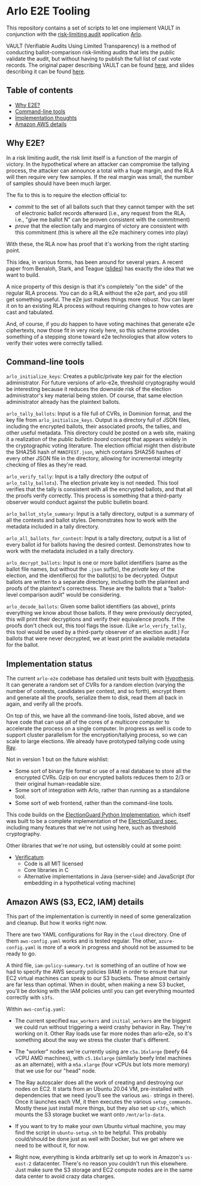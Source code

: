 # Arlo E2E Tooling

This repository contains a set of scripts to let one implement VAULT in conjunction with the [risk-limiting audit](https://voting.works/risk-limiting-audits/) application [Arlo](https://github.com/votingworks/arlo).

VAULT (Verifiable Audits Using Limited Transparency) is a method of conducting ballot-comparison risk-limiting audits that lets the public validate the audit, but without having to publish the full list of cast vote records. The original paper describing VAULT can be found [here](https://www.stat.berkeley.edu/~stark/Preprints/vault19.pdf), and slides describing it can be found [here](https://www.e-vote-id.org/wp-content/uploads/2019/10/VAULT.pdf).

## Table of contents

- [Why E2E?](#why-e2e?)
- [Command-line tools](#command-line-tools)
- [Implementation thoughts](#implementation-thoughts)
- [Amazon AWS details](#amazon-aws-s3-ec2-iam-details)

## Why E2E?

In a risk limiting audit, the risk limit itself is a function of the margin of victory. In the hypothetical where an attacker can compromise the tallying process, the attacker can announce a total with a huge margin, and the RLA will then require very few samples. If the real margin was small, the number of samples should have been much larger.

The fix to this is to require the election official to:
- *commit* to the set of all ballots such that they cannot tamper with the set of electronic ballot records afterward (i.e., any request from the RLA, i.e., "give me ballot N" can be proven consistent with the commitment)
- *prove* that the election tally and margins of victory are consistent with this commitment (this is where all the e2e machinery comes into play)

With these, the RLA now has proof that it's working from the right starting point.

This idea, in various forms, has been around for several years. A recent paper from Benaloh, Stark, and Teague ([slides](https://www.e-vote-id.org/wp-content/uploads/2019/10/VAULT.pdf)) has exactly the idea that we want to build.

A nice property of this design is that it's completely "on the side" of the regular RLA process. You can do a RLA without the e2e part, and you still get something useful. The e2e just makes things more robust. You can layer it on to an existing RLA process without requiring changes to how votes are cast and tabulated.

And, of course, if you *do* happen to have voting machines that generate e2e ciphertexts, now those fit in very nicely here, so this scheme provides something of a stepping stone toward e2e technologies that allow voters to verify their votes were correctly tallied.

## Command-line tools

`arlo_initialize_keys`: Creates a public/private key pair for the election administrator. 
For future versions of arlo-e2e, threshold cryptography would be interesting because it
reduces the downside risk of the election administrator's key material being stolen.
Of course, that same election administrator already has the plaintext ballots.

`arlo_tally_ballots`: Input is a file full of CVRs, in Dominion format, and the key file
from `arlo_initialize_keys`. Output is a directory full of JSON files, including the 
encrypted ballots, their associated proofs, the tallies, and other useful metadata.
This directory could be posted on a web site, making it a realization of the _public bulletin board_ concept
that appears widely in the cryptographic voting literature. The election official might then
distribute the SHA256 hash of `MANIFEST.json`, which contains SHA256 hashes of
every other JSON file in the directory, allowing for incremental integrity checking
of files as they're read.

`arlo_verify_tally`: Input is a tally directory (the output of `arlo_tally_ballots`). The 
election private key is not needed. This tool verifies that the tally is consistent with all the
encrypted ballots, and that all the proofs verify correctly. This process is something that
a third-party observer would conduct against the public bulletin board.

`arlo_ballot_style_summary`: Input is a tally directory, output is a summary of all the
contests and ballot styles. Demonstrates how to work with the metadata included
in a tally directory.

`arlo_all_ballots_for_contest`: Input is a tally directory, output is a list of every ballot id
for ballots having the desired contest.  Demonstrates how to work with the metadata included
in a tally directory.

`arlo_decrypt_ballots`: Input is one or more ballot identifiers (same as the ballot file names, but without the `.json` suffix), 
the *private* key of the election, and the identifier(s) for the ballot(s) to be decrypted. Output ballots are written
to a separate directory, including both the plaintext and proofs of the plaintext's correctness. These are the ballots
that a "ballot-level comparison audit" would be considering.

`arlo_decode_ballots`: Given some ballot identifiers (as above), prints everything we know about those ballots. If they
were previously decrypted, this will print their decryptions and verify their equivalence proofs. If the proofs don't
check out, this tool flags the issue. (Like `arlo_verify_tally`, this tool would be used by a third-party observer
of an election audit.) For ballots that were never decrypted, we at least print the available metadata for the ballot.

## Implementation status

The current `arlo-e2e` codebase has detailed unit tests built with [Hypothesis](https://hypothesis.readthedocs.io/en/latest/).
It can generate a random set of CVRs for a random election (varying the number
of contests, candidates per contest, and so forth), encrypt them and generate
all the proofs, serialize them to disk, read them all back in again,
and verify all the proofs.

On top of this, we have all the command-line tools, listed above, and we have code
that can use all of the cores of a multicore computer to accelerate the process
on a single computer. In progress as well is code to support cluster parallelism
for the encryption/tallying process, so we can scale to large elections.
We already have prototyped tallying code using [Ray](https://ray.io/).

Not in version 1 but on the future wishlist:
- Some sort of binary file format or use of a real database to store all the encrypted CVRs. Gzip on our
  encrypted ballots reduces them to 2/3 or their original human-readable size.
- Some sort of integration with Arlo, rather than running as a standalone tool.
- Some sort of web frontend, rather than the command-line tools.

This code builds on the [ElectionGuard Python Implementation](https://github.com/microsoft/ElectionGuard-Python),
which itself was built to be a complete implementation of the 
[ElectionGuard spec](https://github.com/microsoft/ElectionGuard-SDK-Specification),
including many features that we're not using here, such as threshold cryptography.

Other libraries that we're *not* using, but ostensibly could at some point:
- [Verificatum](https://www.verificatum.org/)
  - Code is all MIT licensed
  - Core libraries in C
  - Alternative implementations in Java (server-side) and JavaScript (for embedding in a hypothetical voting machine)
  
## Amazon AWS (S3, EC2, IAM) details

This part of the implementation is currently in need of some generalization
and cleanup. But how it works right now.

There are two YAML configurations for Ray in the `cloud` directory. One
of them `aws-config.yaml` works and is tested regular. The other,
`azure-config.yaml` is more of a work in progress and should not
be assumed to be ready to go.

A third file, `iam-policy-summary.txt` is something of an outline of how
we had to specify the AWS security policies (IAM) in order to ensure that
our EC2 virtual machines can speak to our S3 buckets. These almost certainly
are far less than optimal. When in doubt, when making a new S3 bucket,
you'll be dorking with the IAM policies until you can get everything
mounted correctly with `s3fs`.

Within `aws-config.yaml`:
- The current specified `max_workers` and `initial_workers` are the biggest
  we could run without triggering a weird crashy behavior in Ray. They're
  working on it. Other Ray loads use far more nodes than arlo-e2e, so it's
  something about the way we stress the cluster that's different.
  
- The "worker" nodes we're currently using are `c5a.16xlarge` (beefy 64 vCPU AMD machines),
  with `c5.16xlarge` (similarly beefy Intel machines as an alternate), with a
  `m5a.xlarge` (four vCPUs but lots more memory) that we use for our "head" node.
  
- The Ray autoscaler does all the work of creating and destroying our nodes on EC2.
  It starts from an Ubuntu 20.04 VM, pre-installed with dependencies that we need
  (you'll see the various `ami-` strings in there). Once it launches each VM, it then
  executes the various `setup_commands`. Mostly these just install more things, but
  they also set up `s3fs`, which mounts the S3 storage bucket we want onto `/mnt/arlo-data`.
  
- If you want to try to make your own Ubuntu virtual machine, you may find the script
  in `ubuntu-setup.sh` to be helpful. This probably could/should be done just as well
  with Docker, but we get where we need to be without it, for now.

- Right now, everything is kinda arbitrarily set up to work in Amazon's `us-east-2`
  datacenter. There's no reason you couldn't run this elsewhere. Just make sure the
  S3 storage and EC2 compute nodes are in the same data center to avoid crazy data
  charges.